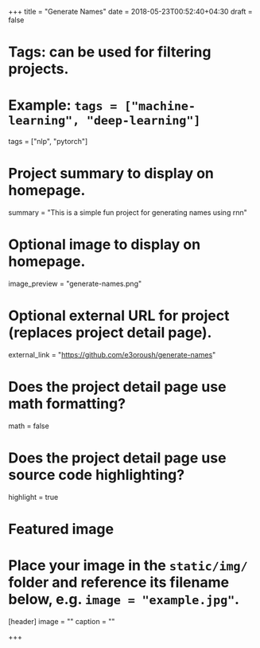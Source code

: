 +++
title = "Generate Names"
date = 2018-05-23T00:52:40+04:30
draft = false

# Tags: can be used for filtering projects.
# Example: `tags = ["machine-learning", "deep-learning"]`
tags = ["nlp", "pytorch"]

# Project summary to display on homepage.
summary = "This is a simple fun project for generating names using rnn"

# Optional image to display on homepage.
image_preview = "generate-names.png"

# Optional external URL for project (replaces project detail page).
external_link = "https://github.com/e3oroush/generate-names"

# Does the project detail page use math formatting?
math = false

# Does the project detail page use source code highlighting?
highlight = true

# Featured image
# Place your image in the `static/img/` folder and reference its filename below, e.g. `image = "example.jpg"`.
[header]
image = ""
caption = ""

+++

